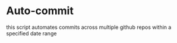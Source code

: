 # Auto-commit

this script automates commits across multiple github repos within a specified date range

